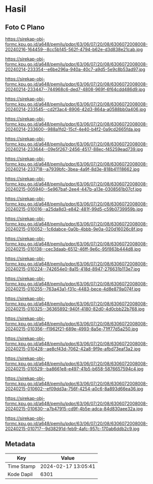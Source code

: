 # Hasil

## Foto C Plano

https://sirekap-obj-formc.kpu.go.id/a648/pemilu/pdpr/63/06/07/20/08/6306072008008-20240216-164459--8cc5b145-562f-4794-b62e-d3d838e21cab.jpg

https://sirekap-obj-formc.kpu.go.id/a648/pemilu/pdpr/63/06/07/20/08/6306072008008-20240214-233354--e6be296a-940a-40c7-a9d5-5e9c8b53ad97.jpg

https://sirekap-obj-formc.kpu.go.id/a648/pemilu/pdpr/63/06/07/20/08/6306072008008-20240214-233447--744968c6-ded7-4808-969f-6f64cdd486d9.jpg

https://sirekap-obj-formc.kpu.go.id/a648/pemilu/pdpr/63/06/07/20/08/6306072008008-20240214-233545--cd2f3ac4-8906-42d3-864a-a0588bb0a406.jpg

https://sirekap-obj-formc.kpu.go.id/a648/pemilu/pdpr/63/06/07/20/08/6306072008008-20240214-233600--988a1fd2-15cf-4e40-b4f2-0a9cd2665fda.jpg

https://sirekap-obj-formc.kpu.go.id/a648/pemilu/pdpr/63/06/07/20/08/6306072008008-20240214-233644--09e5f267-2456-4517-88ec-f45259ead739.jpg

https://sirekap-obj-formc.kpu.go.id/a648/pemilu/pdpr/63/06/07/20/08/6306072008008-20240214-233718--a7939bfc-3bea-4a9f-8d3e-818b41118662.jpg

https://sirekap-obj-formc.kpu.go.id/a648/pemilu/pdpr/63/06/07/20/08/6306072008008-20240215-005940--5e967baf-2ee4-447b-a13e-0308561b07cf.jpg

https://sirekap-obj-formc.kpu.go.id/a648/pemilu/pdpr/63/06/07/20/08/6306072008008-20240215-010016--a25da8d3-e842-481f-99d5-c59b0739959b.jpg

https://sirekap-obj-formc.kpu.go.id/a648/pemilu/pdpr/63/06/07/20/08/6306072008008-20240215-010052--1c6dabce-0a0b-4bbb-9e0a-020d16026c8f.jpg

https://sirekap-obj-formc.kpu.go.id/a648/pemilu/pdpr/63/06/07/20/08/6306072008008-20240215-010138--cec3daab-6512-46ff-9e6c-95f863b444d8.jpg

https://sirekap-obj-formc.kpu.go.id/a648/pemilu/pdpr/63/06/07/20/08/6306072008008-20240215-010224--742654e0-8a15-418d-8947-276631b113e7.jpg

https://sirekap-obj-formc.kpu.go.id/a648/pemilu/pdpr/63/06/07/20/08/6306072008008-20240215-010255--763a43a1-f31c-4483-bece-4d8e879a074f.jpg

https://sirekap-obj-formc.kpu.go.id/a648/pemilu/pdpr/63/06/07/20/08/6306072008008-20240215-010325--36365892-940f-4180-82d0-4d0cbb22b768.jpg

https://sirekap-obj-formc.kpu.go.id/a648/pemilu/pdpr/63/06/07/20/08/6306072008008-20240215-010356--f1962f21-689e-4993-8a5e-71ff77d5a250.jpg

https://sirekap-obj-formc.kpu.go.id/a648/pemilu/pdpr/63/06/07/20/08/6306072008008-20240215-010428--ae8cf43d-7062-42a8-9f9e-afbd73eaf3a2.jpg

https://sirekap-obj-formc.kpu.go.id/a648/pemilu/pdpr/63/06/07/20/08/6306072008008-20240215-010529--ba8661e8-e497-41b5-b658-5876657594c4.jpg

https://sirekap-obj-formc.kpu.go.id/a648/pemilu/pdpr/63/06/07/20/08/6306072008008-20240215-010602--ef09dd3a-756f-4254-a0c6-8a893d66ea36.jpg

https://sirekap-obj-formc.kpu.go.id/a648/pemilu/pdpr/63/06/07/20/08/6306072008008-20240215-010630--a7b47915-cd9f-4b5e-adca-84d830aee32a.jpg

https://sirekap-obj-formc.kpu.go.id/a648/pemilu/pdpr/63/06/07/20/08/6306072008008-20240215-010717--9d38291d-feb9-4afc-957c-170ab6ddb2c9.jpg


## Metadata

| Key        | Value               |
| ---------- | ------------------- |
| Time Stamp | 2024-02-17 13:05:41 |
| Kode Dapil | 6301                |



